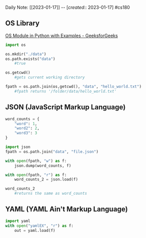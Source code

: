 Daily Note: [[2023-01-17]] -- [*created*:: 2023-01-17] #cs180 

## OS Library
[OS Module in Python with Examples - GeeksforGeeks](https://www.geeksforgeeks.org/os-module-python-examples/?ref=lbp)
```python
import os

os.mkdir("./data")
os.path.exists("data")
	#true

os.getcwd()
	#gets current working directory

fpath = os.path.join(os,getcwd(), "data", "hello_world.txt")
	#fpath returns '/folder/data/hello_world.txt'
```

## JSON (JavaScript Markup Language)
```python
word_counts = {
	"word": 1,
	"word2": 2,
	"word3": 3
}

import json
fpath = os.path.join("data", "file.json")

with open(fpath, "w") as f:
	json.dump(word_counts, f)

with open(fpath, "r") as f:
	word_counts_2 = json.load(f)

word_counts_2
	#returns the same as word_counts
```

## YAML (YAML Ain't Markup Language)
```python
import yaml
with open("yamlEX", "r") as f:
	out = yaml.load(f)
```
